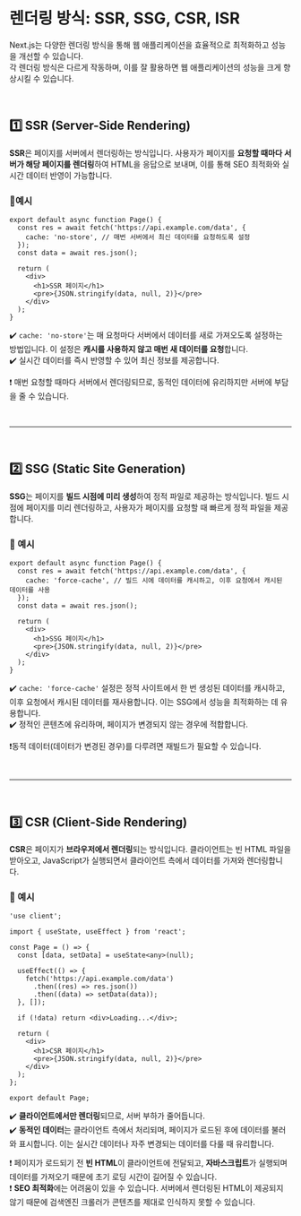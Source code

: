 # 렌더링 방식: SSR, SSG, CSR, ISR
Next.js는 다양한 렌더링 방식을 통해 웹 애플리케이션을 효율적으로 최적화하고 성능을 개선할 수 있습니다.  
각 렌더링 방식은 다르게 작동하며, 이를 잘 활용하면 웹 애플리케이션의 성능을 크게 향상시킬 수 있습니다.

<br>

## 1️⃣ SSR (Server-Side Rendering)
**SSR**은 페이지를 서버에서 렌더링하는 방식입니다. 사용자가 페이지를 **요청할 때마다 서버가 해당 페이지를 렌더링**하여 HTML을 응답으로 보내며, 이를 통해 SEO 최적화와 실시간 데이터 반영이 가능합니다.

### 🔹예시
```tsx
export default async function Page() {
  const res = await fetch('https://api.example.com/data', {
    cache: 'no-store', // 매번 서버에서 최신 데이터를 요청하도록 설정
  });
  const data = await res.json();

  return (
    <div>
      <h1>SSR 페이지</h1>
      <pre>{JSON.stringify(data, null, 2)}</pre>
    </div>
  );
}
```

✔️ `cache: 'no-store'`는 매 요청마다 서버에서 데이터를 새로 가져오도록 설정하는 방법입니다. 이 설정은 **캐시를 사용하지 않고 매번 새 데이터를 요청**합니다.   
✔️ 실시간 데이터를 즉시 반영할 수 있어 최신 정보를 제공합니다.  

❗ 매번 요청할 때마다 서버에서 렌더링되므로, 동적인 데이터에 유리하지만 서버에 부담을 줄 수 있습니다.  

<br>

- - - 

<br>

## 2️⃣ SSG (Static Site Generation)
**SSG**는 페이지를 **빌드 시점에 미리 생성**하여 정적 파일로 제공하는 방식입니다. 빌드 시점에 페이지를 미리 렌더링하고, 사용자가 페이지를 요청할 때 빠르게 정적 파일을 제공합니다.

### 🔹 예시
```tsx
export default async function Page() {
  const res = await fetch('https://api.example.com/data', {
    cache: 'force-cache', // 빌드 시에 데이터를 캐시하고, 이후 요청에서 캐시된 데이터를 사용
  });
  const data = await res.json();

  return (
    <div>
      <h1>SSG 페이지</h1>
      <pre>{JSON.stringify(data, null, 2)}</pre>
    </div>
  );
}
```
✔️ `cache: 'force-cache'` 설정은 정적 사이트에서 한 번 생성된 데이터를 캐시하고, 이후 요청에서 캐시된 데이터를 재사용합니다. 이는 SSG에서 성능을 최적화하는 데 유용합니다.  
✔️ 정적인 콘텐츠에 유리하며, 페이지가 변경되지 않는 경우에 적합합니다.  

❗동적 데이터(데이터가 변경된 경우)를 다루려면 재빌드가 필요할 수 있습니다.

<br>

- - - 

<br>

## 3️⃣ CSR (Client-Side Rendering)
**CSR**은 페이지가 **브라우저에서 렌더링**되는 방식입니다. 클라이언트는 빈 HTML 파일을 받아오고, JavaScript가 실행되면서 클라이언트 측에서 데이터를 가져와 렌더링합니다.

### 🔹 예시
```tsx
'use client';

import { useState, useEffect } from 'react';

const Page = () => {
  const [data, setData] = useState<any>(null);

  useEffect(() => {
    fetch('https://api.example.com/data')
      .then((res) => res.json())
      .then((data) => setData(data));
  }, []);

  if (!data) return <div>Loading...</div>;

  return (
    <div>
      <h1>CSR 페이지</h1>
      <pre>{JSON.stringify(data, null, 2)}</pre>
    </div>
  );
};

export default Page;
```
✔️ **클라이언트에서만 렌더링**되므로, 서버 부하가 줄어듭니다.  
✔️ **동적인 데이터**는 클라이언트 측에서 처리되며, 페이지가 로드된 후에 데이터를 불러와 표시합니다. 이는 실시간 데이터나 자주 변경되는 데이터를 다룰 때 유리합니다.  

❗ 페이지가 로드되기 전 **빈 HTML**이 클라이언트에 전달되고, **자바스크립트**가 실행되며 데이터를 가져오기 때문에 초기 로딩 시간이 길어질 수 있습니다.  
❗ **SEO 최적화**에는 어려움이 있을 수 있습니다. 서버에서 렌더링된 HTML이 제공되지 않기 때문에 검색엔진 크롤러가 콘텐츠를 제대로 인식하지 못할 수 있습니다.
